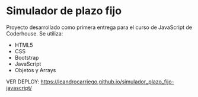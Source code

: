 # Simulador de plazo fijo
Proyecto desarrollado como primera entrega para el curso de JavaScript de Coderhouse. 
Se utiliza:
 - HTML5
 - CSS
 - Bootstrap
 - JavaScript
 - Objetos y Arrays

VER DEPLOY: https://leandrocarriego.github.io/simulador_plazo_fijo-javascript/

